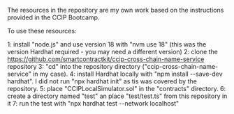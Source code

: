 The resources in the repository are my own work based on the instructions provided in the CCIP Bootcamp.

To use these resources:

1: install "node.js" and use version 18 with "nvm use 18" (this was the version Hardhat required - you may need a different version)
2: clone the https://github.com/smartcontractkit/ccip-cross-chain-name-service repository
3: "cd" into the repository directory ("ccip-cross-chain-name-service" in my case). 
4: install Hardhat locally with "npm install --save-dev hardhat". I did not run "npx hardhat init" as tis was covered by the repository.
5: place "CCIPLocalSimulator.sol" in the "contracts" directory.
6: create a directory named "test" an place "test/test.ts" from this repository in it
7: run the test with "npx hardhat test --network localhost"
